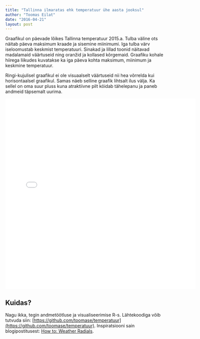 ```yaml
---
title: "Tallinna ilmaratas ehk temperatuur ühe aasta jooksul"
author: "Toomas Eilat"
date: "2016-04-21"
layout: post
---
```






Graafikul on päevade lõikes Tallinna temperatuur 2015.a. Tulba väline ots näitab päeva maksimum kraade ja sisemine  miinimumi. Iga tulba värv iseloomustab keskmist temperatuuri. Sinakad ja lillad toonid näitavad madalamaid väärtuseid ning oranžid ja kollased kõrgemaid. Graafiku kohale hiirega liikudes kuvatakse ka iga päeva kohta maksimum, miinimum ja keskmine temperatuur.

Ringi-kujulisel graafikul ei ole visuaalselt väärtuseid nii hea võrrelda kui horisontaalsel graafikul. Samas näeb selline graafik lihtsalt ilus välja. Ka sellel on oma suur pluss kuna atraktiivne pilt köidab tähelepanu ja paneb andmeid täpsemalt uurima.

<iframe frameborder="0" width="600" height="600" 
        sandbox="allow-same-origin allow-scripts"
        scrolling="no" seamless="seamless"
        src="/files/temperatuur-tallinnas.html">
</iframe>

## Kuidas?
Nagu ikka, tegin andmetöötluse ja visualiseerimise R-s. Lähtekoodiga võib tutvuda siin: [https://github.com/toomase/temperatuur](https://github.com/toomase/temperatuur). Inspiratsiooni sain blogipostitusest: [How to: Weather Radials](http://jkunst.com/r/how-to-weather-radials/).
